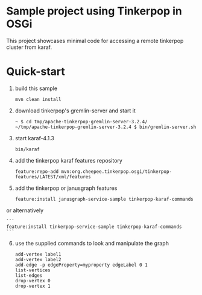 Sample project using Tinkerpop in OSGi
======================================

This project showcases minimal code for accessing a remote tinkerpop cluster from karaf.

Quick-start
===========

1. build this sample
    ```
    mvn clean install
    ```
2. download tinkerpop's gremlin-server and start it
    ```
    ~ $ cd tmp/apache-tinkerpop-gremlin-server-3.2.4/
    ~/tmp/apache-tinkerpop-gremlin-server-3.2.4 $ bin/gremlin-server.sh
    ```
3. start karaf-4.1.3
    ```
    bin/karaf
    ```
4. add the tinkerpop karaf features repository
    ```
    feature:repo-add mvn:org.cheepee.tinkerpop.osgi/tinkerpop-features/LATEST/xml/features
    ```
5. add the tinkerpop or janusgraph features
    ```
    feature:install janusgraph-service-sample tinkerpop-karaf-commands
    ```

or alternatively

    ```
    feature:install tinkerpop-service-sample tinkerpop-karaf-commands
    ```
6. use the supplied commands to look and manipulate the graph

    ```
    add-vertex label1
    add-vertex label2
    add-edge -p edgeProperty=myproperty edgeLabel 0 1
    list-vertices
    list-edges
    drop-vertex 0
    drop-vertex 1
    ```
